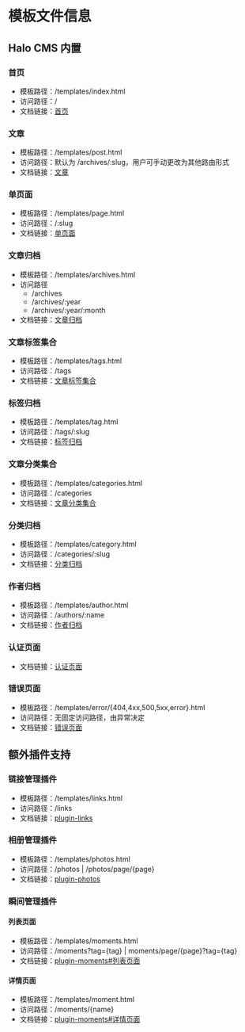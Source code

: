 # 模板文件信息

## Halo CMS 内置

### 首页

- 模板路径：/templates/index.html
- 访问路径：/
- 文档链接：[首页](https://docs.halo.run/developer-guide/theme/template-variables/index_)

### 文章

- 模板路径：/templates/post.html
- 访问路径：默认为 /archives/:slug，用户可手动更改为其他路由形式
- 文档链接：[文章](https://docs.halo.run/developer-guide/theme/template-variables/post)

### 单页面

- 模板路径：/templates/page.html
- 访问路径：/:slug
- 文档链接：[单页面](https://docs.halo.run/developer-guide/theme/template-variables/page)

### 文章归档

- 模板路径：/templates/archives.html
- 访问路径
  - /archives
  - /archives/:year
  - /archives/:year/:month
- 文档链接：[文章归档](https://docs.halo.run/developer-guide/theme/template-variables/archives)

### 文章标签集合

- 模板路径：/templates/tags.html
- 访问路径：/tags
- 文档链接：[文章标签集合](https://docs.halo.run/developer-guide/theme/template-variables/tags)

### 标签归档

- 模板路径：/templates/tag.html
- 访问路径：/tags/:slug
- 文档链接：[标签归档](https://docs.halo.run/developer-guide/theme/template-variables/tag)

### 文章分类集合

- 模板路径：/templates/categories.html
- 访问路径：/categories
- 文档链接：[文章分类集合](https://docs.halo.run/developer-guide/theme/template-variables/categories)

### 分类归档

- 模板路径：/templates/category.html
- 访问路径：/categories/:slug
- 文档链接：[分类归档](https://docs.halo.run/developer-guide/theme/template-variables/category)

### 作者归档

- 模板路径：/templates/author.html
- 访问路径：/authors/:name
- 文档链接：[作者归档](https://docs.halo.run/developer-guide/theme/template-variables/author)

### 认证页面

<!-- - 模板路径：
- 访问路径： -->
- 文档链接：[认证页面](https://docs.halo.run/developer-guide/theme/template-variables/auth)

### 错误页面

- 模板路径：/templates/error/{404,4xx,500,5xx,error}.html
- 访问路径：无固定访问路径，由异常决定
- 文档链接：[错误页面](https://docs.halo.run/developer-guide/theme/template-variables/error)

## 额外插件支持

### 链接管理插件

- 模板路径：/templates/links.html
- 访问路径：/links
- 文档链接：[plugin-links](https://github.com/halo-sigs/plugin-links?tab=readme-ov-file)

### 相册管理插件

- 模板路径：/templates/photos.html
- 访问路径：/photos | /photos/page/{page}
- 文档链接：[plugin-photos](https://github.com/halo-sigs/plugin-photos?tab=readme-ov-file)

### 瞬间管理插件

#### 列表页面

- 模板路径：/templates/moments.html
- 访问路径：/moments?tag={tag} | moments/page/{page}?tag={tag}
- 文档链接：[plugin-moments#列表页面](https://github.com/halo-sigs/plugin-moments?tab=readme-ov-file#%E5%88%97%E8%A1%A8%E9%A1%B5%E9%9D%A2-moments)

#### 详情页面

- 模板路径：/templates/moment.html
- 访问路径：/moments/{name}
- 文档链接：[plugin-moments#详情页面](https://github.com/halo-sigs/plugin-moments?tab=readme-ov-file#%E8%AF%A6%E6%83%85%E9%A1%B5%E9%9D%A2-momentsname)
